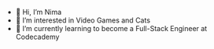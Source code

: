 - 👋 Hi, I’m Nima
- 👀 I’m interested in Video Games and Cats
- 🌱 I’m currently learning to become a Full-Stack Engineer at Codecademy
<!--- - 💞️ I’m looking to collaborate on ... --->
<!--- - 📫 How to reach me ... --->

<!---
n-ii-ma/n-ii-ma is a ✨ special ✨ repository because its `README.md` (this file) appears on your GitHub profile.
You can click the Preview link to take a look at your changes.
--->
